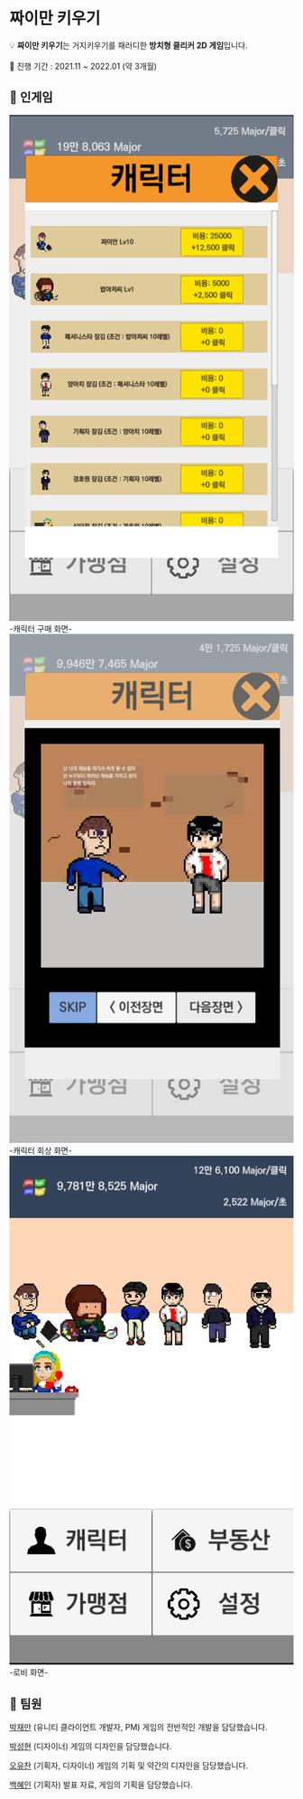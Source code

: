 # 짜이만 키우기

💡 **짜이만 키우기**는 거지키우기를 패러디한 **방치형 클리커 2D 게임**입니다. <br>
<br>
📆 진행 기간 : 2021.11 ~ 2022.01 (약 3개월)

## 🔎 인게임

<img src="Docs/Untitled.png">
<br>
-캐릭터 구매 화면-

<img src="Docs/Untitled 1.png">
<br>
-캐릭터 회상 화면-

<img src="Docs/Untitled 2.png">
<br>
-로비 화면-

## 👥 팀원

[박재만](https://github.com/qkrwoaks) (유니티 클라이언트 개발자, PM) 게임의 전반적인 개발을 담당했습니다.

[박성현](https://github.com/Cjsghkd) (디자이너) 게임의 디자인을 담당했습니다.

[오유찬](https://github.com/ohyuchan123) (기획자, 디자이너) 게임의 기획 및 약간의 디자인을 담당했습니다.

[백혜인](https://github.com/hyein0112) (기획자) 발표 자료, 게임의 기획을 담당했습니다.
